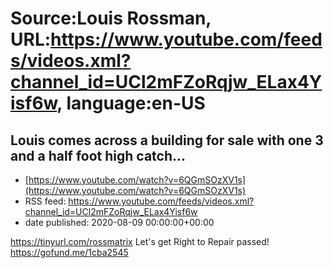 # Source:Louis Rossman, URL:https://www.youtube.com/feeds/videos.xml?channel_id=UCl2mFZoRqjw_ELax4Yisf6w, language:en-US

## Louis comes across a building for sale with one 3 and a half foot high catch...
 - [https://www.youtube.com/watch?v=6QGmSOzXV1s](https://www.youtube.com/watch?v=6QGmSOzXV1s)
 - RSS feed: https://www.youtube.com/feeds/videos.xml?channel_id=UCl2mFZoRqjw_ELax4Yisf6w
 - date published: 2020-08-09 00:00:00+00:00

https://tinyurl.com/rossmatrix
Let's get Right to Repair passed! https://gofund.me/1cba2545

